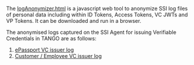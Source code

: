 The [logAnonymizer.html](https://github.com/TANGO-EU-PROJECT/ssi-uself-agent/blob/main/logs/logAnonymizer.html) is a javascript web tool to anonymize SSI log files of personal data including within ID Tokens, Access Tokens, VC JWTs and VP Tokens. It can be downloaded and run in a browser.

The anonymised logs captured on the SSI Agent for issuing Verifiable Credentials in TANGO are as follows:
1. [ePassport VC issuer log]()
2. [Customer / Employee VC issuer log]()
